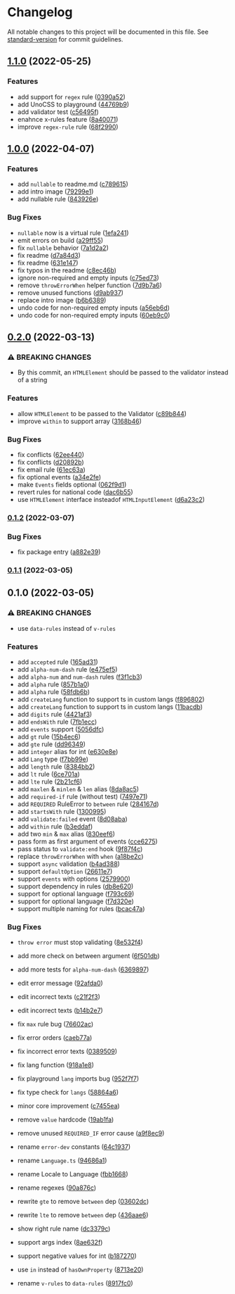 # Changelog

All notable changes to this project will be documented in this file. See [standard-version](https://github.com/conventional-changelog/standard-version) for commit guidelines.

## [1.1.0](https://github.com/upjs/facile-validator/compare/v1.0.0...v1.1.0) (2022-05-25)

### Features

- add support for `regex` rule ([0390a52](https://github.com/upjs/facile-validator/commit/0390a52ca7bfa79dfc3993d148abec79abe0b71a))
- add UnoCSS to playground ([44769b9](https://github.com/upjs/facile-validator/commit/44769b997b12348fb73bab9a8bff301fc4c1afaf))
- add validator test ([c56495f](https://github.com/upjs/facile-validator/commit/c56495f9fb17964b4efb1f3f813c96d5244adc5b))
- enahnce x-rules feature ([8a40071](https://github.com/upjs/facile-validator/commit/8a400713121c9a9cb04cb41deb7fe4d373a82d53))
- improve `regex-rule` rule ([68f2990](https://github.com/upjs/facile-validator/commit/68f2990466174913ceabadb1ff3e63c17529293b))

## [1.0.0](https://github.com/upjs/facile-validator/compare/v0.2.0...v1.0.0) (2022-04-07)

### Features

- add `nullable` to readme.md ([c789615](https://github.com/upjs/facile-validator/commit/c789615c00038e2630145265ee7199534fa08676))
- add intro image ([79299e1](https://github.com/upjs/facile-validator/commit/79299e1ababd2cf798e181cb47dad5df328778cf))
- add nullable rule ([843926e](https://github.com/upjs/facile-validator/commit/843926e1f60e7f7ea87e079eed107c330223ba4a))

### Bug Fixes

- `nullable` now is a virtual rule ([1efa241](https://github.com/upjs/facile-validator/commit/1efa24137dd7b187c09d558deea8cad2333657ab))
- emit errors on build ([a29ff55](https://github.com/upjs/facile-validator/commit/a29ff5596aee192711a259beb5ba1ecaca375f8e))
- fix `nullable` behavior ([7a1d2a2](https://github.com/upjs/facile-validator/commit/7a1d2a2285ffe4772649f9b9220c3a0a5653b8fe))
- fix readme ([d7a84d3](https://github.com/upjs/facile-validator/commit/d7a84d3e6ad0a6da224209224387fa820443d89e))
- fix readme ([631e147](https://github.com/upjs/facile-validator/commit/631e1470e7ef788d493b6dcd8ec5a160c4041e54))
- fix typos in the readme ([c8ec46b](https://github.com/upjs/facile-validator/commit/c8ec46b6c6c3f44d1994106dd6ee1c6563b18e4e))
- ignore non-required and empty inputs ([c75ed73](https://github.com/upjs/facile-validator/commit/c75ed736eeb6231e89afd2018e1e78de52ed1ff3))
- remove `throwErrorWhen` helper function ([7d9b7a6](https://github.com/upjs/facile-validator/commit/7d9b7a6dca013dbc5e420219424f891bad07410c))
- remove unused functions ([d9ab937](https://github.com/upjs/facile-validator/commit/d9ab9373deb3e27f600ee1562efc1924d2c1f51b))
- replace intro image ([b6b6389](https://github.com/upjs/facile-validator/commit/b6b6389999791d63e77cb26a948ac1db70542d2f))
- undo code for non-required empty inputs ([a56eb6d](https://github.com/upjs/facile-validator/commit/a56eb6dfcd8991d045d589832d3698116cb064dc))
- undo code for non-required empty inputs ([60eb9c0](https://github.com/upjs/facile-validator/commit/60eb9c090540d9f1f4a11b128379b6ca568e16d0))

## [0.2.0](https://github.com/upjs/facile-validator/compare/v0.1.2...v0.2.0) (2022-03-13)

### ⚠ BREAKING CHANGES

- By this commit, an `HTMLElement` should be passed to the validator instead of a string

### Features

- allow `HTMLElement` to be passed to the Validator ([c89b844](https://github.com/upjs/facile-validator/commit/c89b8443c94fc3158c8c19e9184f1234f09c5f7f))
- improve `within` to support array ([3168b46](https://github.com/upjs/facile-validator/commit/3168b462bdce3315267b5c5730ed847486175d30))

### Bug Fixes

- fix conflicts ([62ee440](https://github.com/upjs/facile-validator/commit/62ee44098255dcf1fd46b6d7779899643ca53246))
- fix conflicts ([d20892b](https://github.com/upjs/facile-validator/commit/d20892b9d3be906fac42573167694c3c362519a0))
- fix email rule ([61ec63a](https://github.com/upjs/facile-validator/commit/61ec63a4aa6fafe5b24e1bd1c2fc1e68fdde813d))
- fix optional events ([a34e2fe](https://github.com/upjs/facile-validator/commit/a34e2feb8f664e36026953721149716841c895f2))
- make `Events` fields optional ([062f9d1](https://github.com/upjs/facile-validator/commit/062f9d1ac3c3a87d5d02266a93e16329b606aa83))
- revert rules for national code ([dac6b55](https://github.com/upjs/facile-validator/commit/dac6b5564693a27ca5a957cc61e33be776ebc30e))
- use `HTMLElement` interface insteadof `HTMLInputElement` ([d6a23c2](https://github.com/upjs/facile-validator/commit/d6a23c27d5c81df41483f48c69e40d4b2e124929))

### [0.1.2](https://github.com/upjs/facile-validator/compare/v0.1.1...v0.1.2) (2022-03-07)

### Bug Fixes

- fix package entry ([a882e39](https://github.com/upjs/facile-validator/commit/a882e3943d922c8aef2a9531f990d441667674ce))

### [0.1.1](https://github.com/upjs/facile-validator/compare/v0.1.0...v0.1.1) (2022-03-05)

## 0.1.0 (2022-03-05)

### ⚠ BREAKING CHANGES

- use `data-rules` instead of `v-rules`

### Features

- add `accepted` rule ([165ad31](https://github.com/upjs/facile-validator/commit/165ad311400c4c267c0394929a51e9499818ea9a))
- add `alpha-num-dash` rule ([e475ef5](https://github.com/upjs/facile-validator/commit/e475ef5fdcc3dd591b72eef09eaba598620dcfa7))
- add `alpha-num` and `num-dash` rules ([f3f1cb3](https://github.com/upjs/facile-validator/commit/f3f1cb3b58e867aff4eb33a4e6a27cda3b5be5eb))
- add `alpha` rule ([857b1a0](https://github.com/upjs/facile-validator/commit/857b1a00d4af8660a8430c33f55211650fcf637e))
- add `alpha` rule ([58fdb6b](https://github.com/upjs/facile-validator/commit/58fdb6b6746b429b86e8d6b3407e1cf3b9db60ac))
- add `createLang` function to support ts in custom langs ([f896802](https://github.com/upjs/facile-validator/commit/f89680274a4159d8552f5b2bb390af601128d421))
- add `createLang` function to support ts in custom langs ([11bacdb](https://github.com/upjs/facile-validator/commit/11bacdb78e688ff87950ce04c67353020e61125b))
- add `digits` rule ([4421af3](https://github.com/upjs/facile-validator/commit/4421af3a843b999c8cfa17dba0600dc0af88ebb6))
- add `endsWith` rule ([7fb1ecc](https://github.com/upjs/facile-validator/commit/7fb1ecc540f462d84da1d16449f0f5e9f0de1f2a))
- add `events` support ([5056dfc](https://github.com/upjs/facile-validator/commit/5056dfc0f90d599c792c9762dc35e78ee330ee66))
- add `gt` rule ([15b4ec6](https://github.com/upjs/facile-validator/commit/15b4ec6c49ae49d5e3a6cd8036e90f4b87c398ed))
- add `gte` rule ([dd96349](https://github.com/upjs/facile-validator/commit/dd9634923cdac34257d8d587aefdc492666b1135))
- add `integer` alias for int ([e630e8e](https://github.com/upjs/facile-validator/commit/e630e8e4baaf4caac43a6f59fdbf98971c0b94b6))
- add `Lang` type ([f7bb99e](https://github.com/upjs/facile-validator/commit/f7bb99e642c4b1cc04002c176a83c4eb97eba2be))
- add `length` rule ([8384bb2](https://github.com/upjs/facile-validator/commit/8384bb226b665b8a34fddf54eb9aa0e2021d3aee))
- add `lt` rule ([6ce701a](https://github.com/upjs/facile-validator/commit/6ce701acb30bf312defbc6159eac64e5811d5448))
- add `lte` rule ([2b21cf6](https://github.com/upjs/facile-validator/commit/2b21cf60f63591294c018d575f186bc36d4d1ff9))
- add `maxlen` & `minlen` & `len` alias ([8da8ac5](https://github.com/upjs/facile-validator/commit/8da8ac535ddb67a0a9c663c53274502608ad97fe))
- add `required-if` rule (without test) ([7497e71](https://github.com/upjs/facile-validator/commit/7497e71f75e6118de1a61b272c2c731f4b03d4e3))
- add `REQUIRED` RuleError to `between` rule ([284167d](https://github.com/upjs/facile-validator/commit/284167d0c32e86b0821febc9cc91e08d38e5762c))
- add `startsWith` rule ([1300995](https://github.com/upjs/facile-validator/commit/1300995365c8f7d2cc12f276718aac66086c09a4))
- add `validate:failed` event ([8d08aba](https://github.com/upjs/facile-validator/commit/8d08abaf21ee1d1ae1f55c9582f48055bf8aca27))
- add `within` rule ([b3eddaf](https://github.com/upjs/facile-validator/commit/b3eddaf984f314f04075768d7917ef189281ac49))
- add two `min` & `max` alias ([830eef6](https://github.com/upjs/facile-validator/commit/830eef619331d94be2043e816853241b69512c06))
- pass form as first argument of events ([cce6275](https://github.com/upjs/facile-validator/commit/cce6275b7ccb443f98c23cf9ac31d7659b23d4af))
- pass status to `validate:end` hook ([9f87f4c](https://github.com/upjs/facile-validator/commit/9f87f4ce916077386d07e35d55e680960f8d18dd))
- replace `throwErrorWhen` with `when` ([a18be2c](https://github.com/upjs/facile-validator/commit/a18be2c7323340f4d07c49b4c2c32eea58d095ad))
- support `async` validation ([b4ad388](https://github.com/upjs/facile-validator/commit/b4ad388a1aeb101418a40bb82b9f8d9235d06966))
- support `defaultOption` ([26611e7](https://github.com/upjs/facile-validator/commit/26611e74106adc8d718aca7013fd56e5a0c14340))
- support `events` with options ([2579900](https://github.com/upjs/facile-validator/commit/2579900676213a48c940a5e969d6b4489223aa25))
- support dependency in rules ([db8e620](https://github.com/upjs/facile-validator/commit/db8e62045cd9a16fa020709613f6a36e46198584))
- support for optional language ([f793c69](https://github.com/upjs/facile-validator/commit/f793c696b2ad39fc818fcc60196d9d89017fdc12))
- support for optional language ([f7d320e](https://github.com/upjs/facile-validator/commit/f7d320e3c533a6b909285074e1cea5b832109f5b))
- support multiple naming for rules ([bcac47a](https://github.com/upjs/facile-validator/commit/bcac47a540040a9f6393fe0b58b4f37976362187))

### Bug Fixes

- `throw error` must stop validating ([8e532f4](https://github.com/upjs/facile-validator/commit/8e532f4f015ecc85f567d84fe05b789f39f934eb))
- add more check on between argument ([6f501db](https://github.com/upjs/facile-validator/commit/6f501dbf3fef6ac0679318efb4122f96022dcbc9))
- add more tests for `alpha-num-dash` ([6369897](https://github.com/upjs/facile-validator/commit/6369897c61e8052499d5c760e0f61e1bcd9f4b89))
- edit error message ([92afda0](https://github.com/upjs/facile-validator/commit/92afda08e41ca72fcde913ed6f7b83eab6209e4b))
- edit incorrect texts ([c21f2f3](https://github.com/upjs/facile-validator/commit/c21f2f30a738afab6afc1e5d9a50f8aba868d47a))
- edit incorrect texts ([b14b2e7](https://github.com/upjs/facile-validator/commit/b14b2e7ee7d1874c37d68fd117d3fb7192b3dbd2))
- fix `max` rule bug ([76602ac](https://github.com/upjs/facile-validator/commit/76602ac523bff33bd8f3f2a51039414786fc5338))
- fix error orders ([caeb77a](https://github.com/upjs/facile-validator/commit/caeb77ac73634dc051afcc9cf05a0ba2d4667bca))
- fix incorrect error texts ([0389509](https://github.com/upjs/facile-validator/commit/03895090fd77d262851e66c1aca65a080ed2f4ee))
- fix lang function ([918a1e8](https://github.com/upjs/facile-validator/commit/918a1e8281094901a4322276493745eb7f6b55c7))
- fix playground `lang` imports bug ([952f7f7](https://github.com/upjs/facile-validator/commit/952f7f74923d8c3288dad476679758063bd83b13))
- fix type check for `langs` ([58864a6](https://github.com/upjs/facile-validator/commit/58864a684537d2a71ba3bde0c58956d23dab4983))
- minor core improvement ([c7455ea](https://github.com/upjs/facile-validator/commit/c7455ea160ef408f1e3368b641faf16ac3a4453c))
- remove `value` hardcode ([19ab1fa](https://github.com/upjs/facile-validator/commit/19ab1faeee0e3058c8a851c35b93ce7445bd147a))
- remove unused `REQUIRED_IF` error cause ([a9f8ec9](https://github.com/upjs/facile-validator/commit/a9f8ec942a1ff997c56c47fd9ff052663e625c58))
- rename `error-dev` constants ([64c1937](https://github.com/upjs/facile-validator/commit/64c193736c39840b5284c54f3674a25027e78f14))
- rename `Language.ts` ([94686a1](https://github.com/upjs/facile-validator/commit/94686a1cb3d6f136a4719a9db91dfcafd6ca2a90))
- rename Locale to Language ([fbb1668](https://github.com/upjs/facile-validator/commit/fbb16687500146f7298f6a0eb92fa1c1f836fab8))
- rename regexes ([90a876c](https://github.com/upjs/facile-validator/commit/90a876cb5280cf8bfd6cd02726762d4d2754b23a))
- rewrite `gte` to remove `between` dep ([03602dc](https://github.com/upjs/facile-validator/commit/03602dca89d626e3cac46d5ab5487779ffd3d719))
- rewrite `lte` to remove `between` dep ([436aae6](https://github.com/upjs/facile-validator/commit/436aae6f363f9c5a4e90d762856c5c94b9a4eee0))
- show right rule name ([dc3379c](https://github.com/upjs/facile-validator/commit/dc3379c781588af8fa8a9e1cc35a3fa6a36d7670))
- support args index ([8ae632f](https://github.com/upjs/facile-validator/commit/8ae632fd586ce87db9a91ff693fc5fc0a2e18824))
- support negative values for int ([b187270](https://github.com/upjs/facile-validator/commit/b187270c069466f244d89b22e159cec3140675f0))
- use `in` instead of `hasOwnProperty` ([8713e20](https://github.com/upjs/facile-validator/commit/8713e20c8849b06151b93cec3c4ef27a9571efda))

- rename `v-rules` to `data-rules` ([8917fc0](https://github.com/upjs/facile-validator/commit/8917fc009120e415645c3a5281b215386561636d))
